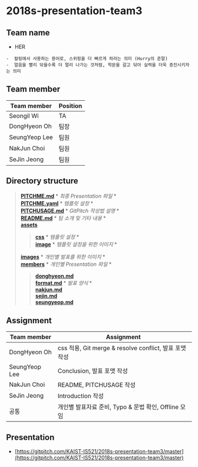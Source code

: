 # 2018s-presentation-team3

## Team name

 - HER
 ```
 -  컬링에서 사용하는 용어로, 스위핑을 더 빠르게 하라는 의미 (Hurry의 준말)
 -  얼음을 빨리 닦을수록 더 멀리 나가는 것처럼, 학문을 갈고 닦아 실력을 더욱 증진시키자는 의미
 ```

## Team member

| Team member     | Position |
|-----------------|------|
|  Seongil Wi     |  TA  |
|  DongHyeon Oh   | 팀장 | 제작총괄, css 적용, 발표 포맷 정리 |
|  SeungYeop Lee  | 팀원 | Conclusion 작성|
|  NakJun Choi    | 팀원 | README, PITCHUSAGE 작성 |
|  SeJin Jeong    | 팀원 | Introduction 작성 |

## Directory structure

> [__PITCHME.md__](https://github.com/KAIST-IS521/2018s-presentation-team3/blob/master/PITCHME.md) * *최종 Presentation 파일* *  
> [__PITCHME.yaml__](https://github.com/KAIST-IS521/2018s-presentation-team3/blob/master/PITCHME.yaml) * *템플릿 설정* *  
> [__PITCHUSAGE.md__](https://github.com/KAIST-IS521/2018s-presentation-team3/blob/master/PITCHUSAGE.md) * *GitPitch 작성법 설명* *  
> [__README.md__](https://github.com/KAIST-IS521/2018s-presentation-team3/blob/master/README.md) * *팀 소개 및 기타 내용* *  
> [__assets__](https://github.com/KAIST-IS521/2018s-presentation-team3/tree/master/assets)
>> [__css__](https://github.com/KAIST-IS521/2018s-presentation-team3/tree/master/assets/css) * *템플릿 설정* *  
>> [__image__](https://github.com/KAIST-IS521/2018s-presentation-team3/tree/master/assets/image) * *템플릿 설정을 위한 이미지* *  
>  
> [__images__](https://github.com/KAIST-IS521/2018s-presentation-team3/tree/master/images) * *개인별 발표를 위한 이미지* *  
> [__members__](https://github.com/KAIST-IS521/2018s-presentation-team3/tree/master/members) * *개인별 Presentation 파일* *  
>> [__donghyeon.md__](https://github.com/KAIST-IS521/2018s-presentation-team3/blob/master/members/donghyeon.md)  
>> [__format.md__](https://github.com/KAIST-IS521/2018s-presentation-team3/blob/master/members/format.md) * *발표 양식* *  
>> [__nakjun.md__](https://github.com/KAIST-IS521/2018s-presentation-team3/blob/master/members/nakjun.md)  
>> [__sejin.md__](https://github.com/KAIST-IS521/2018s-presentation-team3/blob/master/members/sejin.md)  
>> [__seungyeop.md__](https://github.com/KAIST-IS521/2018s-presentation-team3/blob/master/members/seungyeop.md)


## Assignment

| Team member     | Assignment |
|-----------------|------|
|  DongHyeon Oh   | css 적용, Git merge & resolve conflict, 발표 포맷 작성 |
|  SeungYeop Lee  | Conclusion, 발표 포맷 작성 |
|  NakJun Choi    | README, PITCHUSAGE 작성 |
|  SeJin Jeong    | Introduction 작성 |
|      공통       | 개인별 발표자료 준비, Typo & 문법 확인, Offline 모임 |

## Presentation

 - [https://gitpitch.com/KAIST-IS521/2018s-presentation-team3/master](https://gitpitch.com/KAIST-IS521/2018s-presentation-team3/master)
